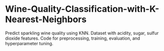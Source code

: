 # Wine-Quality-Classification-with-K-Nearest-Neighbors
Predict sparkling wine quality using KNN. Dataset with acidity, sugar, sulfur dioxide features. Code for preprocessing, training, evaluation, and hyperparameter tuning.
